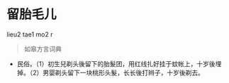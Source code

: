 # 留胎毛儿
lieu2 tae1 mo2 r
> 如皋方言词典
- 民俗。（1）初生兒剃头後留下的胎髮团，用红线扎好挂于蚊帐上，十岁後埋掉。（2）男婴剃头留下一块桃形头髮，长长後打辫子，十岁後剃去。
